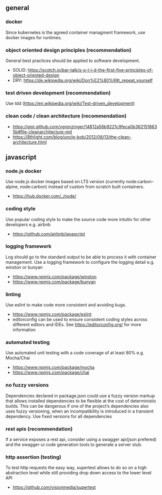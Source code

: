 ## general
### docker
Since kubernetes is the agreed container managment framework, use docker images for runtimes.

### object oriented design principles (recommendation)
General best practices should be applied to software development.
* SOLID: https://scotch.io/bar-talk/s-o-l-i-d-the-first-five-principles-of-object-oriented-design
* DRY: https://de.wikipedia.org/wiki/Don%E2%80%99t_repeat_yourself

### test driven development (recommendation)
Use tdd (https://en.wikipedia.org/wiki/Test-driven_development)

### clean code / clean architecture (recommendation)
* https://gist.github.com/ygrenzinger/14812a56b9221c9feca0b3621518635b#file-cleanarchitecture-md
* https://8thlight.com/blog/uncle-bob/2012/08/13/the-clean-architecture.html


## javascript
### node.js docker
Use node.js docker images based on LTS version (currently node:carbon-alpine, node:carbon) instead of custom from scratch built containers.
* https://hub.docker.com/_/node/

### coding style
Use popular coding style to make the source code more intuitiv for other developers e.g. airbnb
* https://github.com/airbnb/javascript

### logging framework
Log should go to the standard output to be able to process it with container management. Use a logging framework to configure the logging detail  e.g. winston or bunyan
* https://www.npmjs.com/package/winston
* https://www.npmjs.com/package/bunyan

### linting
Use eslint to make code more consistent and avoiding bugs.
* https://www.npmjs.com/package/eslint
* editorconfig can be used to ensure consistent coding styles across different editors and IDEs. See https://editorconfig.org/ for more information

### automated testing
Use automated unit testing with a code coverage of at least 80% e.g. Mocha/Chai
* https://www.npmjs.com/package/mocha
* https://www.npmjs.com/package/chai

### no fuzzy versions
Dependencies declared in package.json could use a fuzzy version markup that allows installed dependencies to be flexible at the cost of deterministic builds. This can be dangerous if one of the project’s dependencies also uses fuzzy versioning, when an incompatibility is introduced in a transient dependency. 
Use fixed versions for all dependencies

### rest apis (recommendation)
If a service exposes a rest api, consider using a swagger api(json prefered) and the swagger-ui code generation tools to generate a server stub.

### http assertion (testing)
To test http requests the easy way, supertest allows to do so on a high abstraction level while still providing drop down access to the lower level API 
* https://github.com/visionmedia/supertest
